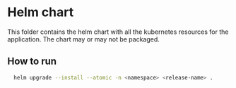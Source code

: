 # Helm chart

This folder contains the helm chart with all the kubernetes resources for the application. The chart may or may not be packaged. 

## How to run
```bash
  helm upgrade --install --atomic -n <namespace> <release-name> .
```

